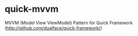 quick-mvvm
==========

MVVM (Model View ViewModel) Pattern for Quick Framework (http://github.com/dualface/quick-framework/)
